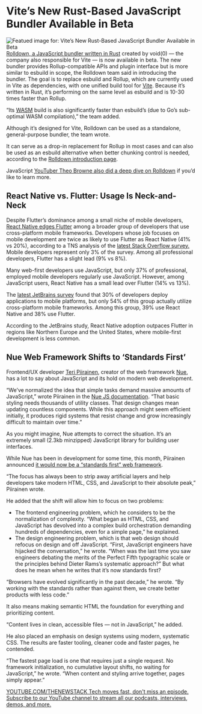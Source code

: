 # Vite’s New Rust-Based JavaScript Bundler Available in Beta
![Featued image for: Vite’s New Rust-Based JavaScript Bundler Available in Beta](https://cdn.thenewstack.io/media/2024/04/d8b458d6-dev_news_img-2-2-1024x577.png)
[Rolldown, a JavaScript bundler written in Rust](https://rolldown.rs/about) created by void(0) — the company also responsible for Vite — is now available in beta. The new bundler provides Rollup-compatible APIs and plugin interface but is more similar to esbuild in scope, the Rolldown team said in introducing the bundler.
The goal is to replace esbuild and Rollup, which are currently used in Vite as dependencies, with one unified build tool for [Vite](https://thenewstack.io/development-server-vite-gets-independent-team-and-rust-ifies/). Because it’s written in Rust, it’s performing on the same level as esbuild and is 10-30 times faster than Rollup.

“Its [WASM](https://thenewstack.io/introduction-to-moonbit-a-new-language-toolchain-for-wasm/) build is also significantly faster than esbuild’s (due to Go’s sub-optimal WASM compilation),” the team added.

Although it’s designed for Vite, Rolldown can be used as a standalone, general-purpose bundler, the team wrote.

It can serve as a drop-in replacement for Rollup in most cases and can also be used as an esbuild alternative when better chunking control is needed, according to the [Rolldown introduction page](https://rolldown.rs/guide/).

JavaScript [YouTuber Theo Browne also did a deep dive on Rolldown](https://www.youtube.com/watch?v=IDe1zVWoX94) if you’d like to learn more.

## React Native vs. Flutter: Usage Is Neck-and-Neck
Despite Flutter’s dominance among a small niche of mobile developers, [React Native edges Flutter](https://thenewstack.io/googles-flutter-beefs-up-web-support-so-how-does-it-compare-to-react-native-now/) among a broader group of developers that use cross-platform mobile frameworks.
Developers whose job focuses on mobile development are twice as likely to use Flutter as React Native (41% vs 20%), according to a TNS analysis of the [latest Stack Overflow survey.](https://survey.stackoverflow.co/2024/technology) Mobile developers represent only 3% of the survey. Among all professional developers, Flutter has a slight lead (9% vs 8%).

Many web-first developers use JavaScript, but only 37% of professional, employed mobile developers regularly use JavaScript. However, among JavaScript users, React Native has a small lead over Flutter (14% vs 13%).

The [latest JetBrains survey](https://www.jetbrains.com/lp/devecosystem-2024/) found that 30% of developers deploy applications to mobile platforms, but only 54% of this group actually utilize cross-platform mobile frameworks. Among this group, 39% use React Native and 38% use Flutter.

According to the JetBrains study, React Native adoption outpaces Flutter in regions like Northern Europe and the United States, where mobile-first development is less common.

## Nue Web Framework Shifts to ‘Standards First’
Frontend/UX developer [Teri Piirainen](https://www.linkedin.com/in/tipiirai/), creator of the web framework [Nue](https://github.com/nuejs/nue), has a lot to say about JavaScript and its hold on modern web development.

“We’ve normalized the idea that simple tasks demand massive amounts of JavaScript,” wrote Piirainen in the [Nue JS documentation](https://nuejs.org/docs/). “That basic styling needs thousands of utility classes. That design changes mean updating countless components. While this approach might seem efficient initially, it produces rigid systems that resist change and grow increasingly difficult to maintain over time.”

As you might imagine, Nue attempts to correct the situation. It’s an extremely small (2.3kb minzipped) JavaScript library for building user interfaces.

While Nue has been in development for some time, this month, Piirainen announced [it would now be a “standards first” web framework](https://nuejs.org/blog/standards-first-web-framework/).

“The focus has always been to strip away artificial layers and help developers take modern HTML, CSS, and JavaScript to their absolute peak,” Piirainen wrote.

He added that the shift will allow him to focus on two problems:

- The frontend engineering problem, which he considers to be the normalization of complexity. “What began as HTML, CSS, and JavaScript has devolved into a complex build orchestration demanding hundreds of dependencies, even for a simple page,” he explained.
- The design engineering problem, which is that web design should refocus on design and off JavaScript. ”First, JavaScript engineers have hijacked the conversation,” he wrote. “When was the last time you saw engineers debating the merits of the Perfect Fifth typographic scale or the principles behind Dieter Rams’s systematic approach?”
But what does he mean when he writes that it’s now standards first?

“Browsers have evolved significantly in the past decade,” he wrote. “By working with the standards rather than against them, we create better products with less code.”

It also means making semantic HTML the foundation for everything and prioritizing content.

“Content lives in clean, accessible files — not in JavaScript,” he added.

He also placed an emphasis on design systems using modern, systematic CSS. The results are faster tooling, cleaner code and faster pages, he contended.

“The fastest page load is one that requires just a single request. No framework initialization, no cumulative layout shifts, no waiting for JavaScript,” he wrote. “When content and styling arrive together, pages simply appear.”

[
YOUTUBE.COM/THENEWSTACK
Tech moves fast, don't miss an episode. Subscribe to our YouTube
channel to stream all our podcasts, interviews, demos, and more.
](https://youtube.com/thenewstack?sub_confirmation=1)